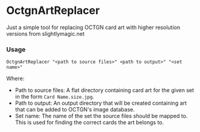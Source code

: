 # OctgnArtReplacer
Just a simple tool for replacing OCTGN card art with higher resolution versions from slightlymagic.net

### Usage
`OctgnArtReplacer "<path to source files>" <path to output>" "<set name>"`

Where:
- Path to source files: A flat directory containing card art for the given set in the form `Card Name.size.jpg`.
- Path to output: An output directory that will be created containing art that can be added to OCTGN's image database.
- Set name: The name of the set the source files should be mapped to. This is used for finding the correct cards the art belongs to.
